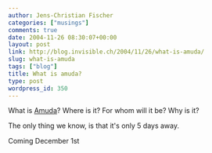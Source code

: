 ```yaml
---
author: Jens-Christian Fischer
categories: ["musings"]
comments: true
date: 2004-11-26 08:30:07+00:00
layout: post
link: http://blog.invisible.ch/2004/11/26/what-is-amuda/
slug: what-is-amuda
tags: ["blog"]
title: What is amuda?
type: post
wordpress_id: 350
---
```


What is [Amuda](http://www.amuda.ch)? Where is it? For whom will it be? Why is it? 

The only thing we know, is that it's only 5 days away.

Coming December 1st

